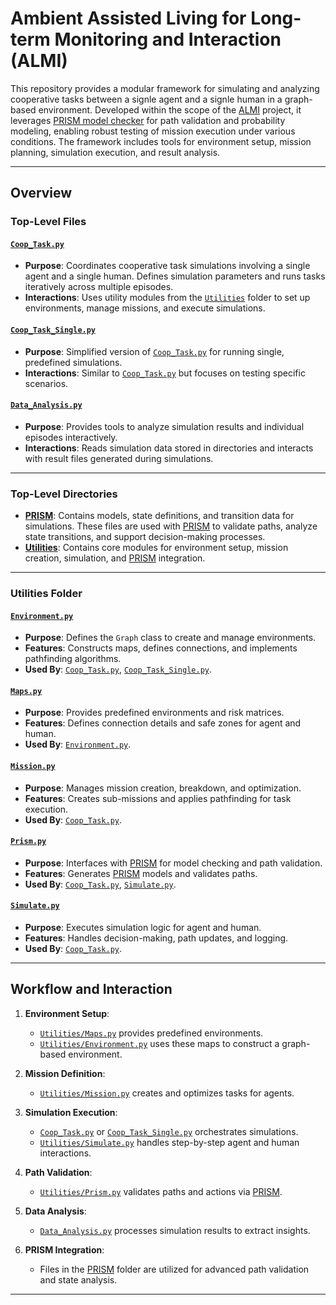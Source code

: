 # Ambient Assisted Living for Long-term Monitoring and Interaction (ALMI)

This repository provides a modular framework for simulating and analyzing cooperative tasks between a signle agent and a signle human in a graph-based environment. Developed within the scope of the [ALMI](https://www.york.ac.uk/assuring-autonomy/about/aaip/demonstrators/safe-robots-assisted-living/) project, it leverages [PRISM model checker](https://www.prismmodelchecker.org/) for path validation and probability modeling, enabling robust testing of mission execution under various conditions. The framework includes tools for environment setup, mission planning, simulation execution, and result analysis.

---

## Overview

### Top-Level Files

#### [`Coop_Task.py`](./Coop_Task.py)
- **Purpose**: Coordinates cooperative task simulations involving a single agent and a single human. Defines simulation parameters and runs tasks iteratively across multiple episodes.
- **Interactions**: Uses utility modules from the [`Utilities`](./Utilities/) folder to set up environments, manage missions, and execute simulations.

#### [`Coop_Task_Single.py`](./Coop_Task_Single.py)
- **Purpose**: Simplified version of [`Coop_Task.py`](./Coop_Task.py) for running single, predefined simulations.
- **Interactions**: Similar to [`Coop_Task.py`](./Coop_Task.py) but focuses on testing specific scenarios.

#### [`Data_Analysis.py`](./Data_Analysis.py)
- **Purpose**: Provides tools to analyze simulation results and individual episodes interactively.
- **Interactions**: Reads simulation data stored in directories and interacts with result files generated during simulations.

---

### Top-Level Directories
- **[PRISM](./PRISM)**: Contains models, state definitions, and transition data for simulations. These files are used with [PRISM](https://www.prismmodelchecker.org/) to validate paths, analyze state transitions, and support decision-making processes.
- **[Utilities](./Utilities)**: Contains core modules for environment setup, mission creation, simulation, and [PRISM](https://www.prismmodelchecker.org/) integration.

---

### Utilities Folder

#### [`Environment.py`](./Utilities/Environment.py)
- **Purpose**: Defines the `Graph` class to create and manage environments.
- **Features**: Constructs maps, defines connections, and implements pathfinding algorithms.
- **Used By**: [`Coop_Task.py`](./Coop_Task.py), [`Coop_Task_Single.py`](./Coop_Task_Single.py).

#### [`Maps.py`](./Utilities/Maps.py)
- **Purpose**: Provides predefined environments and risk matrices.
- **Features**: Defines connection details and safe zones for agent and human.
- **Used By**: [`Environment.py`](./Utilities/Environment.py).

#### [`Mission.py`](./Utilities/Mission.py)
- **Purpose**: Manages mission creation, breakdown, and optimization.
- **Features**: Creates sub-missions and applies pathfinding for task execution.
- **Used By**: [`Coop_Task.py`](./Coop_Task.py).

#### [`Prism.py`](./Utilities/Prism.py)
- **Purpose**: Interfaces with [PRISM](https://www.prismmodelchecker.org/) for model checking and path validation.
- **Features**: Generates [PRISM](https://www.prismmodelchecker.org/) models and validates paths.
- **Used By**: [`Coop_Task.py`](./Coop_Task.py), [`Simulate.py`](./Utilities/Simulate.py).

#### [`Simulate.py`](./Utilities/Simulate.py)
- **Purpose**: Executes simulation logic for agent and human.
- **Features**: Handles decision-making, path updates, and logging.
- **Used By**: [`Coop_Task.py`](./Coop_Task.py).

---

## Workflow and Interaction

1. **Environment Setup**:
   - [`Utilities/Maps.py`](./Utilities/Maps.py) provides predefined environments.
   - [`Utilities/Environment.py`](./Utilities/Environment.py) uses these maps to construct a graph-based environment.

2. **Mission Definition**:
   - [`Utilities/Mission.py`](./Utilities/Mission.py) creates and optimizes tasks for agents.

3. **Simulation Execution**:
   - [`Coop_Task.py`](Coop_Task.py) or [`Coop_Task_Single.py`](Coop_Task_Single.py) orchestrates simulations.
   - [`Utilities/Simulate.py`](./Utilities/Simulate.py) handles step-by-step agent and human interactions.

4. **Path Validation**:
   - [`Utilities/Prism.py`](./Utilities/Prism.py) validates paths and actions via [PRISM](https://www.prismmodelchecker.org/).

5. **Data Analysis**:
   - [`Data_Analysis.py`](Data_Analysis.py) processes simulation results to extract insights.

6. **PRISM Integration**:
   - Files in the [PRISM](./PRISM) folder are utilized for advanced path validation and state analysis.

---
